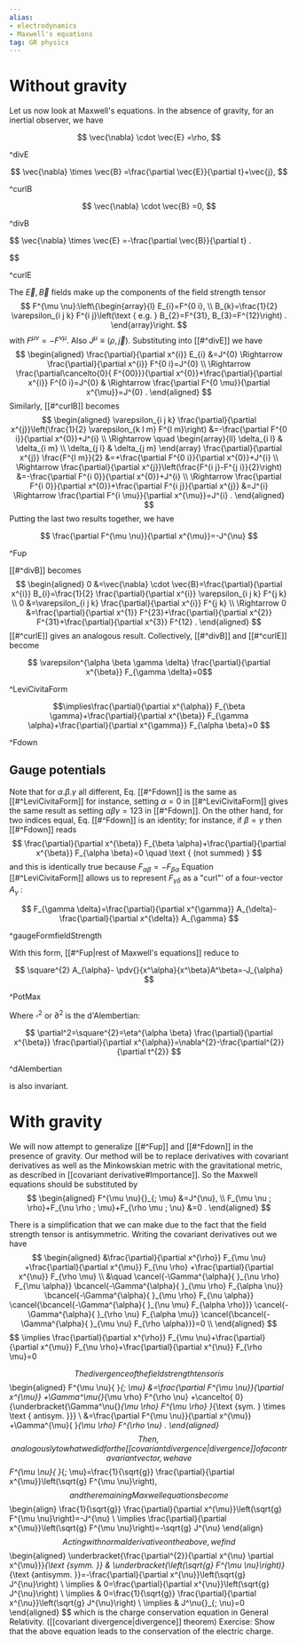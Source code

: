 ```yaml
---
alias:
- electrodynamics
- Maxwell's equations
tag: GR physics
---
```



# Without gravity
Let us now look at Maxwell's equations.
In the absence of gravity, for an inertial observer, we have


$$
\vec{\nabla} \cdot \vec{E} =\rho, 
$$

^divE

$$
\vec{\nabla} \times \vec{B} =\frac{\partial \vec{E}}{\partial t}+\vec{j}, 
$$

^curlB

$$
\vec{\nabla} \cdot \vec{B} =0, 
$$

^divB

$$
\vec{\nabla} \times \vec{E} =-\frac{\partial \vec{B}}{\partial t} .

$$

^curlE

The $\vec{E}, \vec{B}$ fields make up the components of the field strength tensor
$$
F^{\mu \nu}:\left\{\begin{array}{l}
E_{i}=F^{0 i}, \\
B_{k}=\frac{1}{2} \varepsilon_{i j k} F^{i j}\left(\text { e.g. } B_{2}=F^{31}, B_{3}=F^{12}\right) .
\end{array}\right.
$$
with $F^{\mu \nu}=-F^{\nu \mu}$. Also $J^{\mu} \equiv(\rho, \vec{j})$. Substituting into [[#^divE]] we have
$$
\begin{aligned}
\frac{\partial}{\partial x^{i}} E_{i} &=J^{0} \Rightarrow \frac{\partial}{\partial x^{i}} F^{0 i}=J^{0} \\
\Rightarrow \frac{\partial\cancelto{0}{ F^{00}}}{\partial x^{0}}+\frac{\partial}{\partial x^{i}} F^{0 i}=J^{0} & \Rightarrow \frac{\partial F^{0 \mu}}{\partial x^{\mu}}=J^{0} .
\end{aligned}
$$
Similarly, [[#^curlB]] becomes
$$
\begin{aligned}
\varepsilon_{i j k} \frac{\partial}{\partial x^{j}}\left(\frac{1}{2} \varepsilon_{k l m} F^{l m}\right) &=-\frac{\partial F^{0 i}}{\partial x^{0}}+J^{i} \\
\Rightarrow \quad \begin{array}{ll}
\delta_{i l} & \delta_{i m} \\
\delta_{j l} & \delta_{j m}
\end{array} \frac{\partial}{\partial x^{j}} \frac{F^{l m}}{2} &=+\frac{\partial F^{0 i}}{\partial x^{0}}+J^{i} \\
\Rightarrow \frac{\partial}{\partial x^{j}}\left(\frac{F^{i j}-F^{j i}}{2}\right) &=-\frac{\partial F^{i 0}}{\partial x^{0}}+J^{i} \\
\Rightarrow \frac{\partial F^{i 0}}{\partial x^{0}}+\frac{\partial F^{i j}}{\partial x^{j}} &=J^{i} \Rightarrow \frac{\partial F^{i \mu}}{\partial x^{\mu}}=J^{i} .
\end{aligned}
$$
Putting the last two results together, we have

$$
\frac{\partial F^{\mu \nu}}{\partial x^{\mu}}=-J^{\nu}
$$

^Fup

[[#^divB]] becomes
$$
\begin{aligned}
0 &=\vec{\nabla} \cdot \vec{B}=\frac{\partial}{\partial x^{i}} B_{i}=\frac{1}{2} \frac{\partial}{\partial x^{i}} \varepsilon_{i j k} F^{j k} \\
0 &=\varepsilon_{i j k} \frac{\partial}{\partial x^{i}} F^{j k} \\
\Rightarrow 0 &=\frac{\partial}{\partial x^{1}} F^{23}+\frac{\partial}{\partial x^{2}} F^{31}+\frac{\partial}{\partial x^{3}} F^{12} .
\end{aligned}
$$
[[#^curlE]] gives an analogous result. Collectively, [[#^divB]] and [[#^curlE]] become

$$
\varepsilon^{\alpha \beta \gamma \delta} \frac{\partial}{\partial x^{\beta}} F_{\gamma \delta}=0$$

^LeviCivitaForm

$$\implies\frac{\partial}{\partial x^{\alpha}} F_{\beta \gamma}+\frac{\partial}{\partial x^{\beta}} F_{\gamma \alpha}+\frac{\partial}{\partial x^{\gamma}} F_{\alpha \beta}=0
$$

^Fdown

## Gauge potentials

Note that for $\alpha . \beta . \gamma$ all different, Eq. [[#^Fdown]] is the same as [[#^LeviCivitaForm]] for instance, setting $\alpha=0$ in [[#^LeviCivitaForm]] gives the same result as setting $\alpha \beta \gamma=123$ in [[#^Fdown]]. On the other hand, for two indices equal, Eq. [[#^Fdown]] is an identity; for instance, if $\beta=\gamma$ then [[#^Fdown]] reads
$$
\frac{\partial}{\partial x^{\beta}} F_{\beta \alpha}+\frac{\partial}{\partial x^{\beta}} F_{\alpha \beta}=0 \quad \text { (not summed) }
$$
and this is identically true because $F_{\alpha \beta}=-F_{\beta \alpha}$
Equation [[#^LeviCivitaForm]] allows us to represent $F_{\gamma \delta}$ as a "curl"' of a four-vector $A_{\gamma}$ :


$$
F_{\gamma \delta}=\frac{\partial}{\partial x^{\gamma}} A_{\delta}-\frac{\partial}{\partial x^{\delta}} A_{\gamma}
$$

^gaugeFormfieldStrength

With this form, [[#^Fup|rest of Maxwell's equations]]  reduce to

$$
\square^{2} A_{\alpha}- \pdv{}{x^\alpha}{x^\beta}A^\beta=-J_{\alpha}
$$

^PotMax

Where $\square^2$ or $\partial^2$ is the d'Alembertian:

$$
\partial^2=\square^{2}=\eta^{\alpha \beta} \frac{\partial}{\partial x^{\beta}} \frac{\partial}{\partial x^{\alpha}}=\nabla^{2}-\frac{\partial^{2}}{\partial t^{2}}
$$

^dAlembertian

is also invariant.


# With gravity
We will now attempt to generalize [[#^Fup]] and [[#^Fdown]] in the presence of gravity. Our method will be to replace derivatives with covariant derivatives as well as the Minkowskian metric with the gravitational metric, as described in [[covariant derivative#Importance]]. So the Maxwell equations should be substituted by
$$
\begin{aligned}
F^{\mu \nu}{}_{; \mu} &=J^{\nu}, \\
F_{\mu \nu ; \rho}+F_{\nu \rho ; \mu}+F_{\rho \mu ; \nu} &=0 .
\end{aligned}
$$

There is a simplification that we can make due to the fact that the field strength tensor is antisymmetric. Writing the covariant derivatives out we have
$$
\begin{aligned}
&\frac{\partial}{\partial x^{\rho}} F_{\mu \nu}
+\frac{\partial}{\partial x^{\mu}} F_{\nu \rho}
+\frac{\partial}{\partial x^{\nu}} F_{\rho \mu} \\
&\quad
\cancel{-\Gamma^{\alpha}{ }_{\nu \rho} F_{\mu \alpha}}
\bcancel{-\Gamma^{\alpha}{ }_{\mu \rho} F_{\alpha \nu}}
\bcancel{-\Gamma^{\alpha}{ }_{\mu \rho} F_{\nu \alpha}}
\cancel{\bcancel{-\Gamma^{\alpha}{ }_{\nu \mu} F_{\alpha \rho}}}
\cancel{-\Gamma^{\alpha}{ }_{\rho \nu} F_{\alpha \mu}}
\cancel{\bcancel{-\Gamma^{\alpha}{ }_{\mu \nu} F_{\rho \alpha}}}=0 \\
\end{aligned}
$$
$$
\implies \frac{\partial}{\partial x^{\rho}} F_{\mu \nu}+\frac{\partial}{\partial x^{\mu}} F_{\nu \rho}+\frac{\partial}{\partial x^{\nu}} F_{\rho \mu}=0

$$
The divergence of the field strength tensor is
$$
\begin{aligned}
F^{\mu \nu}{ }_{; \mu} &=\frac{\partial F^{\mu \nu}}{\partial x^{\mu}}
+\Gamma^\mu{}_{\mu \rho} F^{\rho \nu}
+\cancelto{ 0}{\underbracket{\Gamma^\nu{}_{\mu \rho} F^{\mu  \rho} }_{\text {sym. } \times \text { antisym. }}} \\
&=\frac{\partial F^{\mu \nu}}{\partial x^{\mu}}
+\Gamma^{\mu}{ }_{\mu \rho} F^{\rho \nu} .
\end{aligned}
$$
Then, analogously to what we did for the [[covariant divergence|divergence]] of a contravariant vector, we have
$$
F^{\mu \nu}{ }_{; \mu}=\frac{1}{\sqrt{g}} \frac{\partial}{\partial x^{\mu}}\left(\sqrt{g} F^{\mu \nu}\right),
$$
and the remaining Maxwell equations become
$$
\begin{align}
 \frac{1}{\sqrt{g}} \frac{\partial}{\partial x^{\mu}}\left(\sqrt{g} F^{\mu \nu}\right)=-J^{\nu} \\
\implies \frac{\partial}{\partial x^{\mu}}\left(\sqrt{g} F^{\mu \nu}\right)=-\sqrt{g} J^{\nu}
\end{align}
$$
Acting with normal derivative on the above, we find
$$
\begin{aligned}
\underbracket{\frac{\partial^{2}}{\partial x^{\nu} \partial x^{\mu}}}_{\text {symm. }} & \underbracket{\left(\sqrt{g} F^{\mu \nu}\right)}_{\text {antisymm. }}=-\frac{\partial}{\partial x^{\nu}}\left(\sqrt{g} J^{\nu}\right) \\
\implies & 0=\frac{\partial}{\partial x^{\nu}}\left(\sqrt{g} J^{\nu}\right) \\
\implies & 0=\frac{1}{\sqrt{g}} \frac{\partial}{\partial x^{\nu}}\left(\sqrt{g} J^{\nu}\right) \\
\implies & J^\nu{}_{; \nu}=0
\end{aligned}
$$
which is the charge conservation equation in General Relativity. ([[covariant divergence|divergence]] theorem)
Exercise: Show that the above equation leads to the conservation of the electric charge.


